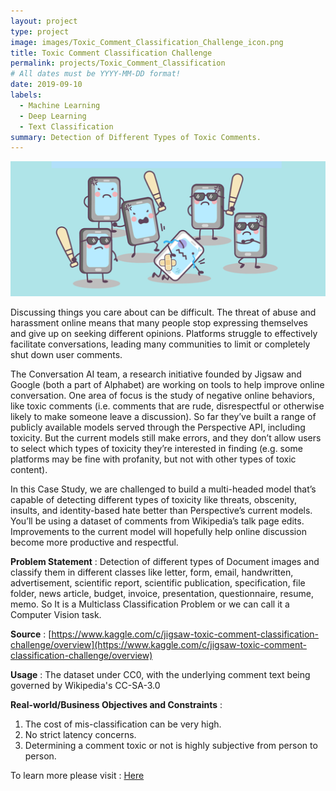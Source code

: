 ```yaml
---
layout: project
type: project
image: images/Toxic_Comment_Classification_Challenge_icon.png
title: Toxic Comment Classification Challenge
permalink: projects/Toxic_Comment_Classification
# All dates must be YYYY-MM-DD format!
date: 2019-09-10
labels:
  - Machine Learning
  - Deep Learning
  - Text Classification
summary: Detection of Different Types of Toxic Comments.
---
```


<img class="ui image" src="../images/Toxic_Comment_Classification_Challenge_Banner.png">

Discussing things you care about can be difficult. The threat of abuse and harassment online means that many people stop expressing themselves and give up on seeking different opinions. Platforms struggle to effectively facilitate conversations, leading many communities to limit or completely shut down user comments.

The Conversation AI team, a research initiative founded by Jigsaw and Google (both a part of Alphabet) are working on tools to help improve online conversation. One area of focus is the study of negative online behaviors, like toxic comments (i.e. comments that are rude, disrespectful or otherwise likely to make someone leave a discussion). So far they’ve built a range of publicly available models served through the Perspective API, including toxicity. But the current models still make errors, and they don’t allow users to select which types of toxicity they’re interested in finding (e.g. some platforms may be fine with profanity, but not with other types of toxic content).

In this Case Study, we are challenged to build a multi-headed model that’s capable of detecting different types of toxicity like threats, obscenity, insults, and identity-based hate better than Perspective’s current models. You’ll be using a dataset of comments from Wikipedia’s talk page edits. Improvements to the current model will hopefully help online discussion become more productive and respectful.

<b>Problem Statement</b> : Detection of different types of Document images and classify them in different classes like letter, form, email, handwritten, advertisement, scientific report, scientific publication, specification, file folder, news article, budget, invoice, presentation, questionnaire, resume, memo. So It is a Multiclass Classification Problem or we can call it a Computer Vision task.

<b>Source</b> : [https://www.kaggle.com/c/jigsaw-toxic-comment-classification-challenge/overview](https://www.kaggle.com/c/jigsaw-toxic-comment-classification-challenge/overview)

<b>Usage</b> : The dataset under CC0, with the underlying comment text being governed by Wikipedia's CC-SA-3.0

<b>Real-world/Business Objectives and Constraints</b> : 
1. The cost of mis-classification can be very high.
2. No strict latency concerns.
3. Determining a comment toxic or not is highly subjective from person to person.

To learn more please visit : [Here](https://github.com/Souravban/Toxic-Comment-Classification-Challenge)
